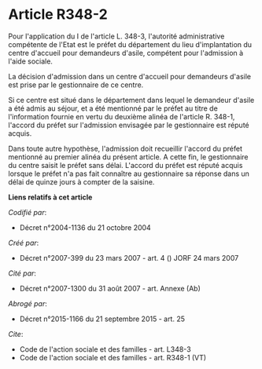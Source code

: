 # Article R348-2

Pour l'application du I de l'article L. 348-3, l'autorité administrative compétente de l'Etat est le préfet du département du
lieu d'implantation du centre d'accueil pour demandeurs d'asile, compétent pour l'admission à l'aide sociale.

La décision d'admission dans un centre d'accueil pour demandeurs d'asile est prise par le gestionnaire de ce centre.

Si ce centre est situé dans le département dans lequel le demandeur d'asile a été admis au séjour, et a été mentionné par le
préfet au titre de l'information fournie en vertu du deuxième alinéa de l'article R. 348-1, l'accord du préfet sur
l'admission envisagée par le gestionnaire est réputé acquis.

Dans toute autre hypothèse, l'admission doit recueillir l'accord du préfet mentionné au premier alinéa du présent article. A
cette fin, le gestionnaire du centre saisit le préfet sans délai. L'accord du préfet est réputé acquis lorsque le préfet n'a
pas fait connaître au gestionnaire sa réponse dans un délai de quinze jours à compter de la saisine.

**Liens relatifs à cet article**

_Codifié par_:

  - Décret n°2004-1136 du 21 octobre 2004

_Créé par_:

  - Décret n°2007-399 du 23 mars 2007 - art. 4 () JORF 24 mars 2007

_Cité par_:

  - Décret n°2007-1300 du 31 août 2007 - art. Annexe (Ab)

_Abrogé par_:

  - Décret n°2015-1166 du 21 septembre 2015 - art. 25

_Cite_:

  - Code de l'action sociale et des familles - art. L348-3
  - Code de l'action sociale et des familles - art. R348-1 (VT)
